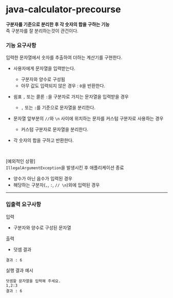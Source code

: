 # java-calculator-precourse

**구분자를 기준으로 분리한 후 각 숫자의 합을 구하는 기능**  
즉 구분자를 잘 분리하는것이 관건이다.  

### 기능 요구사항  
입력한 문자열에서 숫자를 추출하여 더하는 계산기를 구현한다.  

- 사용자에게 문자열을 입력받는다.
  - 구분자와 양수로 구성됨
  - 아무 값도 입력되지 않은 경우 : `0`을 반환한다.

- 쉼표 `,` 또는 콜론 `:`을 구분자로 가지는 문자열을 입력받을 경우
  - `,` 또는 `:`를 기준으로 문자열을 분리한다.

- 문자열 앞부분의 `//`와 `\n` 사이에 위치하는 문자를 커스텀 구분자로 사용하는 경우  
  - 커스텀 구분자로 문자열을 분리한다.  

- 각 숫자의 합을 구하고 반환한다.  

<br/>  

[예외적인 상황]  
`IllegalArgumentException`을 발생시킨 후 애플리케이션 종료
- 양수가 아닌 음수가 입력된 경우  
- 해당하는 구분자(`,`, `:`, `// \n`)외에 입력된 경우

-------------------------------------
### 입출력 요구사항
입력  
- 구분자와 양수로 구성된 문자열

출력  
- 덧셈 결과  
```
결과 : 6
```

실행 결과 예시  
```
덧셈할 문자열을 입력해 주세요.
1,2:3
결과 : 6
```